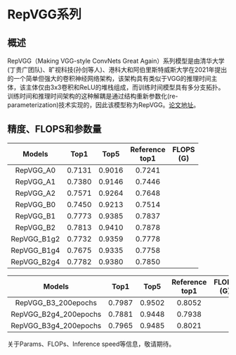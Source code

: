 # RepVGG系列

## 概述

RepVGG（Making VGG-style ConvNets Great Again）系列模型是由清华大学(丁贵广团队)、旷视科技(孙剑等人)、港科大和阿伯里斯特威斯大学在2021年提出的一个简单但强大的卷积神经网络架构，该架构具有类似于VGG的推理时间主体，该主体仅由3x3卷积和ReLU的堆栈组成，而训练时间模型具有多分支拓扑。训练时间和推理时间架构的这种解耦是通过结构重新参数化(re-parameterization)技术实现的，因此该模型称为RepVGG。[论文地址](https://arxiv.org/abs/2101.03697)。


## 精度、FLOPS和参数量

| Models | Top1 | Top5 | Reference<br>top1| FLOPS<br>(G) |
|:--:|:--:|:--:|:--:|:--:|
| RepVGG_A0 | 0.7131 | 0.9016 | 0.7241 |     |
| RepVGG_A1 | 0.7380 | 0.9146 | 0.7446 |     |
| RepVGG_A2 | 0.7571 | 0.9264 | 0.7648 |     |
| RepVGG_B0 | 0.7450 | 0.9213 | 0.7514 |     |
| RepVGG_B1 | 0.7773 | 0.9385 | 0.7837 |     |
| RepVGG_B2 | 0.7813 | 0.9410 | 0.7878 |     |
| RepVGG_B1g2 | 0.7732 | 0.9359 | 0.7778 |    |
| RepVGG_B1g4 | 0.7675 | 0.9335 | 0.7758 |    |
| RepVGG_B2g4 | 0.7782 | 0.9380 | 0.7850 |    |

| Models | Top1 | Top5 | Reference<br>top1 | FLOPS<br>(G) |
|:--:|:--:|:--:|:--:|:--:|
| RepVGG_B3_200epochs | 0.7987 | 0.9502 | 0.8052 |      |
| RepVGG_B2g4_200epochs | 0.7881 | 0.9448 | 0.7938 |     |
| RepVGG_B3g4_200epochs | 0.7965 | 0.9485 | 0.8021 |     |

关于Params、FLOPs、Inference speed等信息，敬请期待。
